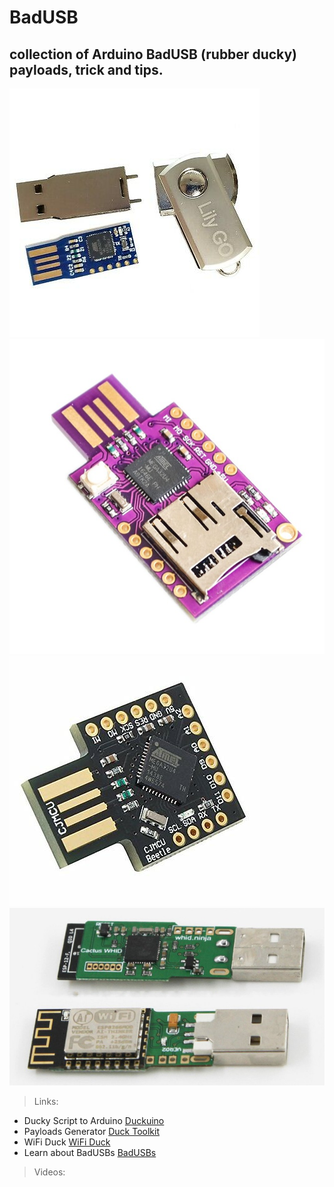 # BadUSB
## collection of Arduino BadUSB (rubber ducky) payloads, trick and tips.

![badusb](/img/1.jpg)
![badusb](/img/2.jpg)
![Digispark](/img/3.jpg)
![WHID](/img/4.jpg)

> Links:
- Ducky Script to Arduino [Duckuino](https://d4n5h.github.io/Duckuino/)   
- Payloads Generator [Duck Toolkit](https://ducktoolkit.com/)
- WiFi Duck [WiFi Duck](https://wifiduck.com/)
- Learn about BadUSBs [BadUSBs](https://learnbadusb.com/)


> Videos:
